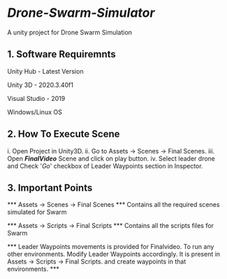 # *Drone-Swarm-Simulator*
A unity project for Drone Swarm Simulation
 


## 1. Software Requiremnts

Unity Hub -  Latest Version

Unity 3D  -  2020.3.40f1

Visual Studio - 2019

Windows/Linux OS

##  2. How To Execute Scene 

i. Open Project in Unity3D.
ii. Go to Assets -> Scenes -> Final Scenes.
iii. Open ***FinalVideo*** Scene and click on play button.
iv. Select leader drone and Check '*Go*' checkbox of Leader Waypoints section in Inspector.

##  3. Important Points 


***  Assets -> Scenes -> Final Scenes ***    Contains all the required scenes simulated for Swarm

***  Assets -> Scripts -> Final Scripts ***  Contains all the scripts files for Swarm

*** Leader Waypoints movements is provided for Finalvideo.  To run any other environments. Modify Leader Waypoints accordingly. It is present in Assets -> Scripts -> Final Scripts. and create waypoints in that environments. ***



